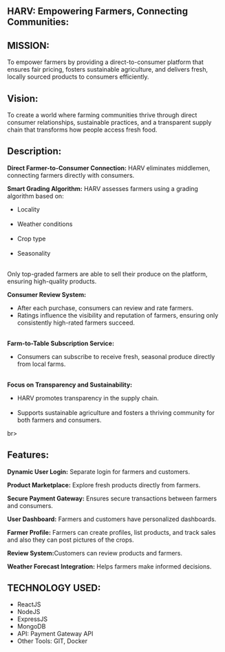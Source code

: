 ## HARV: Empowering Farmers, Connecting Communities:
## MISSION:
To empower farmers by providing a direct-to-consumer platform that ensures fair pricing, fosters sustainable agriculture, and delivers fresh, locally sourced products to consumers efficiently.
## Vision:
 To create a world where farming communities thrive through direct consumer relationships, sustainable practices, and a transparent supply chain that transforms how people access fresh food.
## Description:
<strong>Direct Farmer-to-Consumer Connection:</strong> HARV eliminates middlemen, connecting farmers directly with consumers.

<strong>Smart Grading Algorithm:</strong> HARV assesses farmers using a grading algorithm based on:</br>
<ul>
  <li>Locality</li></br>
  <li>Weather conditions</li></br>
  <li>Crop type</li></br>
  <li>Seasonality</li></br>
</ul>
Only top-graded farmers are able to sell their produce on the platform, ensuring high-quality products.

<strong>Consumer Review System:</strong>

<ul>
  <li>After each purchase, consumers can review and rate farmers.</li</br>
  <li>Ratings influence the visibility and reputation of farmers, ensuring only consistently high-rated farmers succeed.</li></br>
</ul>

<strong>Farm-to-Table Subscription Service:</strong>
<ul>
  <li>Consumers can subscribe to receive fresh, seasonal produce directly from local farms.</li></br>
</ul>

<strong>Focus on Transparency and Sustainability:</strong>
<ul>
<li>HARV promotes transparency in the supply chain.</li></br>
  
<li>Supports sustainable agriculture and fosters a thriving community for both farmers and consumers.</li></ul>br>
  
</ul>

## Features:
<strong>Dynamic User Login:</strong> Separate login for farmers and customers.</br>

<strong>Product Marketplace:</strong> Explore fresh products directly from farmers.</br>

<strong>Secure Payment Gateway:</strong> Ensures secure transactions between farmers and consumers.</br>

<strong>User Dashboard:</strong> Farmers and customers have personalized dashboards.</br>

<strong>Farmer Profile:</strong> Farmers can create profiles, list products, and track sales and also they can post pictures of the crops.</br>

<strong>Review System:</strong>Customers can review products and farmers.</br>

<strong>Weather Forecast Integration:</strong> Helps farmers make informed decisions.</br>

## TECHNOLOGY USED:
<ul>
 <li>ReactJS</li>
 <li>NodeJS</li>
 <li>ExpressJS</li>
 <li>MongoDB</li>
 <li>API:  Payment Gateway API</li>
 <li>Other Tools: GIT, Docker</li>
</ul>




